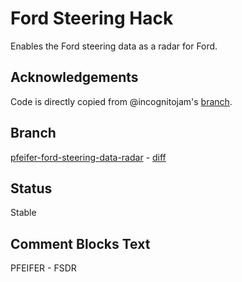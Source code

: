 # Ford Steering Hack
Enables the Ford steering data as a radar for Ford.

## Acknowledgements
Code is directly copied from @incognitojam's
[branch](https://github.com/commaai/openpilot/compare/master...incognitojam:openpilot:ford-radar-camera).

## Branch
[pfeifer-ford-steering-data-radar](https://github.com/pfeiferj/openpilot/tree/pfeifer-ford-steering-data-radar)
\-
[diff](https://github.com/commaai/openpilot/compare/master...pfeiferj:openpilot:pfeifer-ford-steering-data-radar)

## Status
Stable

## Comment Blocks Text
PFEIFER - FSDR
